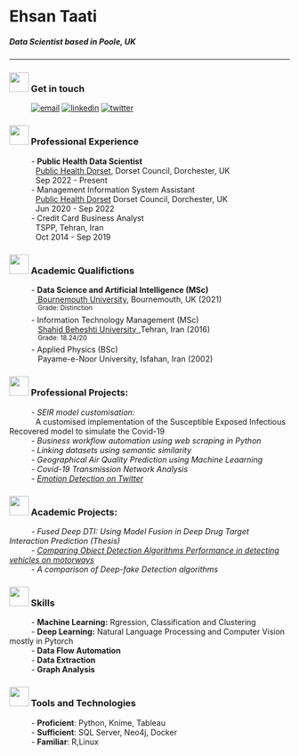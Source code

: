# Ehsan Taati
##### **Data Scientist based in Poole, UK**
----
### <img height="35" width="35" src="https://img.icons8.com/dotty/80/000000/call-male.png"/> Get in touch
&nbsp;&nbsp;&nbsp;&nbsp;&nbsp;&nbsp;&nbsp;&nbsp;&nbsp;&nbsp;[![email](https://img.shields.io/badge/eh.taati-0A66C2?style=flat-square&logo=gmail&logoColor=white&color=red)](mailto:eh.taati@gmail.com) [![linkedin](https://img.shields.io/badge/linkedin-0A66C2?style=flat-squaree&logo=linkedin&logoColor=white)](https://www.linkedin.com/in/ehsantaati/) [![twitter](https://img.shields.io/badge/twitter-1DA1F2?style=flat-square&logo=twitter&logoColor=white)](https://twitter.com/)

### <img height="35" width="35" src="https://img.icons8.com/wired/64/000000/job.png"/> Professional Experience
&nbsp;&nbsp;&nbsp;&nbsp;&nbsp;&nbsp;&nbsp;&nbsp;&nbsp;&nbsp;- **Public Health Data Scientist**<br>&nbsp;&nbsp;&nbsp;&nbsp;&nbsp;&nbsp;&nbsp;&nbsp;&nbsp;&nbsp;&nbsp;&nbsp;<a href = "https://www.publichealthdorset.org.uk/public-health-dorset">Public Health Dorset</a>, Dorset Council, Dorchester, UK<br>&nbsp;&nbsp;&nbsp;&nbsp;&nbsp;&nbsp;&nbsp;&nbsp;&nbsp;&nbsp;&nbsp;&nbsp;Sep 2022 - Present<br>
&nbsp;&nbsp;&nbsp;&nbsp;&nbsp;&nbsp;&nbsp;&nbsp;&nbsp;&nbsp;- Management Information System Assistant<br>&nbsp;&nbsp;&nbsp;&nbsp;&nbsp;&nbsp;&nbsp;&nbsp;&nbsp;&nbsp;&nbsp;&nbsp;<a href = "https://www.publichealthdorset.org.uk/public-health-dorset">Public Health Dorset</a> Dorset Council, Dorchester, UK<br>&nbsp;&nbsp;&nbsp;&nbsp;&nbsp;&nbsp;&nbsp;&nbsp;&nbsp;&nbsp;&nbsp;&nbsp;Jun 2020 - Sep 2022<br>
&nbsp;&nbsp;&nbsp;&nbsp;&nbsp;&nbsp;&nbsp;&nbsp;&nbsp;&nbsp;- Credit Card Business Analyst<br>&nbsp;&nbsp;&nbsp;&nbsp;&nbsp;&nbsp;&nbsp;&nbsp;&nbsp;&nbsp;&nbsp;&nbsp;TSPP, Tehran, Iran<br>&nbsp;&nbsp;&nbsp;&nbsp;&nbsp;&nbsp;&nbsp;&nbsp;&nbsp;&nbsp;&nbsp;&nbsp;Oct 2014 - Sep 2019

### <img height="35" width="35" src="https://img.icons8.com/dotty/80/000000/flying-motarboard.png"/> Academic Qualifictions
&nbsp;&nbsp;&nbsp;&nbsp;&nbsp;&nbsp;&nbsp;&nbsp;&nbsp;&nbsp;- **Data Science and Artificial Intelligence (MSc)**<br>&nbsp;&nbsp;&nbsp;&nbsp;&nbsp;&nbsp;&nbsp;&nbsp;&nbsp;&nbsp;&nbsp;&nbsp;<a href="https://www.bournemouth.ac.uk/"> Bournemouth University</a>, Bournemouth, UK (2021)<br>&nbsp;&nbsp;&nbsp;&nbsp;&nbsp;&nbsp;&nbsp;&nbsp;&nbsp;&nbsp;&nbsp;&nbsp;&nbsp;<sup>Grade: Distinction</sup><br>
&nbsp;&nbsp;&nbsp;&nbsp;&nbsp;&nbsp;&nbsp;&nbsp;&nbsp;&nbsp;- Information Technology Management (MSc)<br>&nbsp;&nbsp;&nbsp;&nbsp;&nbsp;&nbsp;&nbsp;&nbsp;&nbsp;&nbsp;&nbsp;&nbsp; <a href="http://en.sbu.ac.ir/SitePages/Home.aspx"> Shahid Beheshti University </a>,Tehran, Iran (2016)<br>&nbsp;&nbsp;&nbsp;&nbsp;&nbsp;&nbsp;&nbsp;&nbsp;&nbsp;&nbsp;&nbsp;&nbsp;&nbsp;<sup>Grade: 18.24/20</sup><br>
&nbsp;&nbsp;&nbsp;&nbsp;&nbsp;&nbsp;&nbsp;&nbsp;&nbsp;&nbsp;- Applied Physics (BSc)<br>&nbsp;&nbsp;&nbsp;&nbsp;&nbsp;&nbsp;&nbsp;&nbsp;&nbsp;&nbsp;&nbsp;&nbsp; Payame-e-Noor University, Isfahan, Iran (2002)<br>
### <img height="35" width="35" src="https://img.icons8.com/external-sbts2018-outline-sbts2018/58/000000/external-project-business-and-finance-sbts2018-outline-sbts2018.png"/> Professional Projects:
&nbsp;&nbsp;&nbsp;&nbsp;&nbsp;&nbsp;&nbsp;&nbsp;&nbsp;&nbsp;- *SEIR model customisation:*<br>
&nbsp;&nbsp;&nbsp;&nbsp;&nbsp;&nbsp;&nbsp;&nbsp;&nbsp;&nbsp;&nbsp; A customised implementation of the Susceptible Exposed Infectious Recovered model to simulate the Covid-19<br>
&nbsp;&nbsp;&nbsp;&nbsp;&nbsp;&nbsp;&nbsp;&nbsp;&nbsp;&nbsp;- *Business workflow automation using web scraping in Python*<br>
&nbsp;&nbsp;&nbsp;&nbsp;&nbsp;&nbsp;&nbsp;&nbsp;&nbsp;&nbsp;- *Linking datasets using semantic similarity*<br>
&nbsp;&nbsp;&nbsp;&nbsp;&nbsp;&nbsp;&nbsp;&nbsp;&nbsp;&nbsp;- *Geographical Air Quality Prediction using Machine Leaarning*<br>
&nbsp;&nbsp;&nbsp;&nbsp;&nbsp;&nbsp;&nbsp;&nbsp;&nbsp;&nbsp;- *Covid-19 Transmission Network Analysis*<br>
&nbsp;&nbsp;&nbsp;&nbsp;&nbsp;&nbsp;&nbsp;&nbsp;&nbsp;&nbsp;- [*Emotion Detection on Twitter*](https://github.com/ehsantaati/ED_Twitter)<br>
### <img height="35" width="35" src="https://img.icons8.com/dotty/80/000000/project.png"/> Academic Projects:
&nbsp;&nbsp;&nbsp;&nbsp;&nbsp;&nbsp;&nbsp;&nbsp;&nbsp;&nbsp;- *Fused Deep DTI: Using Model Fusion in Deep Drug Target Interaction Prediction (Thesis)*<br>
&nbsp;&nbsp;&nbsp;&nbsp;&nbsp;&nbsp;&nbsp;&nbsp;&nbsp;&nbsp;- [*Comparing Object Detection Algorithms Performance in detecting vehicles on motorways*](https://github.com/ehsantaati/ObjectDetection_Compare_BU)<br> 
&nbsp;&nbsp;&nbsp;&nbsp;&nbsp;&nbsp;&nbsp;&nbsp;&nbsp;&nbsp;- *A comparison of Deep-fake Detection algorithms*<br>

### <img height="35" width="35" src="https://img.icons8.com/external-kiranshastry-lineal-kiranshastry/64/000000/external-skills-management-kiranshastry-lineal-kiranshastry-5.png"/> Skills
&nbsp;&nbsp;&nbsp;&nbsp;&nbsp;&nbsp;&nbsp;&nbsp;&nbsp;&nbsp;- **Machine Learning:** Rgression, Classification and Clustering<br>
&nbsp;&nbsp;&nbsp;&nbsp;&nbsp;&nbsp;&nbsp;&nbsp;&nbsp;&nbsp;- **Deep Learning:** Natural Language Processing and Computer Vision mostly in Pytorch<br>
&nbsp;&nbsp;&nbsp;&nbsp;&nbsp;&nbsp;&nbsp;&nbsp;&nbsp;&nbsp;- **Data Flow Automation**<br>
&nbsp;&nbsp;&nbsp;&nbsp;&nbsp;&nbsp;&nbsp;&nbsp;&nbsp;&nbsp;- **Data Extraction**<br>
&nbsp;&nbsp;&nbsp;&nbsp;&nbsp;&nbsp;&nbsp;&nbsp;&nbsp;&nbsp;- **Graph Analysis**<br>
### <img height="35" width="35" src="https://img.icons8.com/external-becris-lineal-becris/64/000000/external-tools-business-management-becris-lineal-becris.png"/> Tools and Technologies

&nbsp;&nbsp;&nbsp;&nbsp;&nbsp;&nbsp;&nbsp;&nbsp;&nbsp;&nbsp;- **Proficient**: Python, Knime, Tableau <br>
&nbsp;&nbsp;&nbsp;&nbsp;&nbsp;&nbsp;&nbsp;&nbsp;&nbsp;&nbsp;- **Sufficient**: SQL Server, Neo4j, Docker<br>
&nbsp;&nbsp;&nbsp;&nbsp;&nbsp;&nbsp;&nbsp;&nbsp;&nbsp;&nbsp;- **Familiar**: R,Linux<br>

